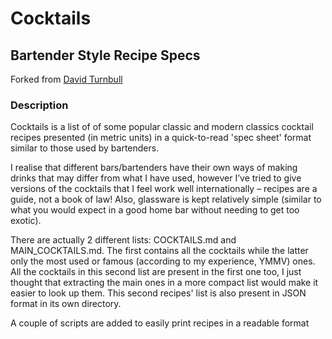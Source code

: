 # Cocktails

## Bartender Style Recipe Specs

Forked from [David Turnbull](http://dturnbull.org)

### Description

Cocktails is a list of of some popular classic and modern classics cocktail recipes presented (in metric units) in a quick-to-read 'spec sheet' format similar to those used by bartenders.

I realise that different bars/bartenders have their own ways of making drinks that may differ from what I have used, however I’ve tried to give versions of the cocktails that I feel work well internationally  – recipes are a guide, not a book of law! Also, glassware is kept relatively simple (similar to what you would expect in a good home bar without needing to get too exotic).

There are actually 2 different lists: COCKTAILS.md and MAIN\_COCKTAILS.md. The first contains all the cocktails while the latter only the most used or famous (according to my experience, YMMV) ones. All the cocktails in this second list are present in the first one too, I just thought that extracting the main ones in a more compact list would make it easier to look up them. This second recipes' list is also present in JSON format in its own directory.

A couple of scripts are added to easily print recipes in a readable format
